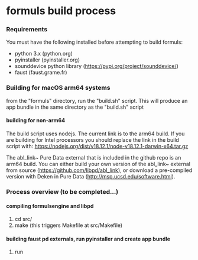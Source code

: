 # formuls build process

### Requirements
You must have the following installed before attempting to build formuls:
- python 3.x (python.org)
- pyinstaller (pyinstaller.org)
- sounddevice python library (https://pypi.org/project/sounddevice/)
- faust (faust.grame.fr)

### Building for macOS arm64 systems
from the "formuls" directory, run the "build.sh" script. This will produce an app bundle in the same directory as the "build.sh" script

#### building for non-arm64
The build script uses nodejs. The current link is to the arm64 build. If you are building for Intel processors you should replace the link in the build script with: https://nodejs.org/dist/v18.12.1/node-v18.12.1-darwin-x64.tar.gz

The abl_link~ Pure Data external that is included in the github repo is an arm64 build. You can either build your own version of the abl_link~ external from source (https://github.com/libpd/abl_link), or download a pre-compiled version with Deken in Pure Data (http://msp.ucsd.edu/software.html).

### Process overview (to be completed...)
#### compiling formulsengine and libpd
1) cd src/
2) make (this triggers Makefile at src/Makefile)

#### building faust pd externals, run pyinstaller and create app bundle
1) run 